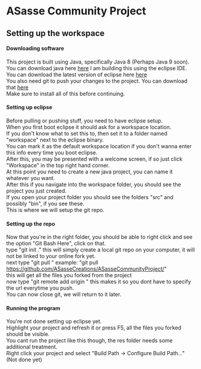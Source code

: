 # ASasse Community Project
## Setting up the workspace
#### Downloading software
This project is built using Java, specifically Java 8 (Perhaps Java 9 soon).  
You can download java here [here](http://www.oracle.com/technetwork/java/javase/downloads/jdk8-downloads-2133151.html)
I am building this using the eclipse IDE.  
You can download the latest version of eclipse here [here](http://www.eclipse.org/downloads/)  
You also need git to push your changes to the project.
You can download that [here](https://git-scm.com/downloads)  
Make sure to install all of this before continuing.
#### Setting up eclipse
Before pulling or pushing stuff, you need to have eclipse setup.  
When you first boot eclipse it should ask for a workspace location.  
If you don't know what to set this to, then set it to a folder named "workspace" next to the eclipse binary.  
You can mark it as the default workspace location if you don't wanna enter this info every time you boot eclipse.  
After this, you may be presented with a welcome screen, if so just click "Workspace" in the top right hand corner.  
At this point you need to create a new java project, you can name it whatever you want.  
After this if you navigate into the workspace folder, you should see the project you just created.  
If you open your project folder you should see the folders "src" and possibly "bin", if you see these.  
This is where we will setup the git repo.
#### Setting up the repo
Now that you're in the right folder, you should be able to right click and see the option "Git Bash Here", click on that.  
type "git init ." this will simply create a local git repo on your computer, it will not be linked to your online fork yet.  
next type "git pull <your fork url>" example: "git pull https://github.com/ASasseCreations/ASasseCommunityProject/"  
this will get all the files you forked from the project  
now type "git remote add origin <your fork url>" this makes it so you dont have to specify the url everytime you push.  
You can now close git, we will return to it later.
#### Running the program
You're not done setting up eclipse yet.  
Highlight your project and refresh it or press F5, all the files you forked should be visible.  
You cant run the project like this though, the res folder needs some additional treatment.  
Right click your project and select "Build Path -> Configure Build Path..."  
(Not done yet)
